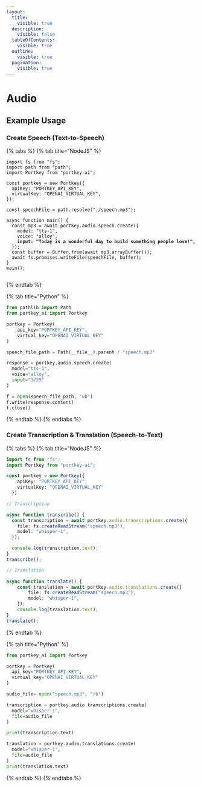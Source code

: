 ```yaml
---
layout:
  title:
    visible: true
  description:
    visible: false
  tableOfContents:
    visible: true
  outline:
    visible: true
  pagination:
    visible: true
---
```


# Audio

## Example Usage

### Create Speech (Text-to-Speech)

{% tabs %}
{% tab title="NodeJS" %}
<pre class="language-typescript"><code class="lang-typescript">import fs from "fs";
import path from "path";
import Portkey from "portkey-ai";

const portkey = new Portkey({
  apiKey: "PORTKEY_API_KEY",
  virtualKey: "OPENAI_VIRTUAL_KEY",
});

const speechFile = path.resolve("./speech.mp3");

async function main() {
  const mp3 = await portkey.audio.speech.create({
    model: "tts-1",
    voice: "alloy",
<strong>    input: "Today is a wonderful day to build something people love!",
</strong>  });
  const buffer = Buffer.from(await mp3.arrayBuffer());
  await fs.promises.writeFile(speechFile, buffer);
}
main();

</code></pre>
{% endtab %}

{% tab title="Python" %}
```python
from pathlib import Path
from portkey_ai import Portkey

portkey = Portkey(
    api_key="PORTKEY_API_KEY",
    virtual_key="OPENAI_VIRTUAL_KEY"
)

speech_file_path = Path(__file__).parent / "speech.mp3"

response = portkey.audio.speech.create(
  model="tts-1",
  voice="alloy",
  input="1729"
)

f = open(speech_file_path, "wb")
f.write(response.content)
f.close()

```
{% endtab %}
{% endtabs %}

### Create Transcription & Translation (Speech-to-Text)

{% tabs %}
{% tab title="NodeJS" %}
```typescript
import fs from "fs";
import Portkey from "portkey-ai";

const portkey = new Portkey({
    apiKey: "PORTKEY_API_KEY",
    virtualKey: "OPENAI_VIRTUAL_KEY"
  })

// Transcription

async function transcribe() {
  const transcription = await portkey.audio.transcriptions.create({
    file: fs.createReadStream("speech.mp3"),
    model: "whisper-1",
  });

  console.log(transcription.text);
}
transcribe();

// Translation

async function translate() {
    const translation = await portkey.audio.translations.create({
        file: fs.createReadStream("speech.mp3"),
        model: "whisper-1",
    });
    console.log(translation.text);
}
translate();
```
{% endtab %}

{% tab title="Python" %}
```python
from portkey_ai import Portkey

portkey = Portkey(
  api_key="PORTKEY_API_KEY",
  virtual_key="OPENAI_VIRTUAL_KEY"
)

audio_file= open("speech.mp3", "rb")

transcription = portkey.audio.transcriptions.create(
  model="whisper-1", 
  file=audio_file
)

print(transcription.text)

translation = portkey.audio.translations.create(
  model="whisper-1", 
  file=audio_file
)
print(translation.text)
```
{% endtab %}
{% endtabs %}
